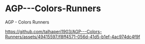 # AGP---Colors-Runners
AGP - Colors Runners




https://github.com/talhaperi1903/AGP---Colors-Runners/assets/49415597/f8ff4571-056d-41d5-b1ef-4ac974dc4f9f


